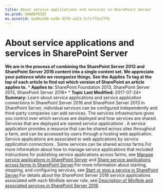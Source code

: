 ```yaml
---
title: About service applications and services in SharePoint Server
ms.prod: SHAREPOINT
ms.assetid: ba00a200-ea96-45f6-a423-3cfcffba77f8
---
```



# About service applications and services in SharePoint Server
 **We are in the process of combining the SharePoint Server 2013 and SharePoint Server 2016 content into a single content set. We appreciate your patience while we reorganize things. See the Applies To tag at the top of each article to find out which version of SharePoint an article applies to.** * **Applies to:** SharePoint Foundation 2013, SharePoint Server 2013, SharePoint Server 2016*  * **Topic Last Modified:** 2017-07-24* **Summary:** Learn about service applications and service application connections in SharePoint Server 2016 and SharePoint Server 2013.In SharePoint Server, individual services can be configured independently and third-party companies can add services. The services infrastructure gives you control over which services are deployed and how services are shared. Services that are deployed are named  *service applications*  . A service application provides a resource that can be shared across sites throughout a farm, and can be accessed by users through a hosting web application. Service applications are associated to web applications by *service application connections*  . Some services can be shared across farms.For more information about how to manage service applications that included instructions for publishing service applications across farms, see  [Manage service applications in SharePoint Server](html/manage-service-applications-in-sharepoint-server.md) and [Share service applications across farms in SharePoint Server](html/share-service-applications-across-farms-in-sharepoint-server.md).For more information about starting, stopping, and configuring services, see  [Start or stop a service in SharePoint Server](html/start-or-stop-a-service-in-sharepoint-server.md).For details about the SharePoint Server 2016 service applications associated with each MinRole server role, see  [Description of MinRole and associated services in SharePoint Server 2016](html/description-of-minrole-and-associated-services-in-sharepoint-server-2016.md).
## 


